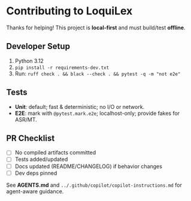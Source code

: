 # Contributing to LoquiLex

Thanks for helping! This project is **local-first** and must build/test **offline**.

## Developer Setup
1. Python 3.12
2. `pip install -r requirements-dev.txt`
3. Run: `ruff check . && black --check . && pytest -q -m "not e2e"`

## Tests
- **Unit**: default; fast & deterministic; no I/O or network.
- **E2E**: mark with `@pytest.mark.e2e`; localhost-only; provide fakes for ASR/MT.

## PR Checklist
- [ ] No compiled artifacts committed
- [ ] Tests added/updated
- [ ] Docs updated (README/CHANGELOG) if behavior changes
- [ ] Dev deps pinned

See **AGENTS.md** and `../.github/copilot/copilot-instructions.md` for agent-aware guidance.
